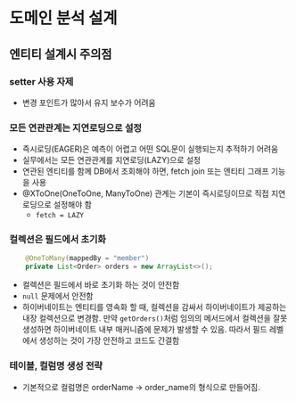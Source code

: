 # 도메인 분석 설계

## 엔티티 설계시 주의점

### setter 사용 자제
- 변경 포인트가 많아서 유지 보수가 어려움

### 모든 연관관계는 지연로딩으로 설정
- 즉시로딩(EAGER)은 예측이 어렵고 어떤 SQL문이 실행되는지 추적하기 어려움
- 실무에서는 모든 연관관계를 지연로딩(LAZY)으로 설정
- 연관된 엔티티를 함께 DB에서 조회해야 하면, fetch join 또는 엔티티 그래프 기능을 사용
- @XToOne(OneToOne, ManyToOne) 관계는 기본이 즉시로딩이므로 직접 지연로딩으로 설정해야 함
    - ```fetch = LAZY```
    
### 컬렉션은 필드에서 초기화
```java
    @OneToMany(mappedBy = "member")
    private List<Order> orders = new ArrayList<>();
```
- 컬렉션은 필드에서 바로 초기화 하는 것이 안전함
- ``null`` 문제에서 안전함
- 하이버네이트는 엔티티를 영속화 할 때, 컬렉션을 감싸서 하이버네이트가 제공하는 내장 컬렉션으로 변경함. 
만약 ``getOrders()``처럼 임의의 메서드에서 컬렉션을 잘못 생성하면  하이버네이트 내부 매커니즘에 문제가
  발생할 수 있음. 따라서 필드 레벨에서 생성하는 것이 가장 안전하고 코드도 간결함

### 테이블, 컬럼명 생성 전략
- 기본적으로 컬럼명은 orderName -> order_name의 형식으로 만들어짐.

    

